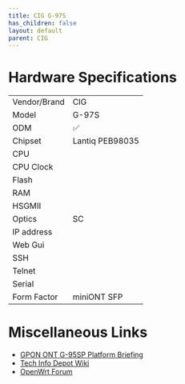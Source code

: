 ```yaml
---
title: CIG G-97S
has_children: false
layout: default
parent: CIG
---
```


# Hardware Specifications

|                  |                 |
| ---------------- | --------------- |
| Vendor/Brand     | CIG             |
| Model            | G-97S           |
| ODM              | ✅              |
| Chipset          | Lantiq PEB98035 |
| CPU              |                 |
| CPU Clock        |                 |
| Flash            |                 |
| RAM              |                 |
| HSGMII           |                 |
| Optics           | SC              |
| IP address       |                 |
| Web Gui          |                 |
| SSH              |                 |
| Telnet           |                 |
| Serial           |                 |
| Form Factor      | miniONT SFP     |

# Miscellaneous Links

- [GPON ONT G-95SP Platform Briefing](https://www.cigtech.com/wp-content/uploads/2018/03/G-95SP_DataSheet_V2.pdf)
- [Tech Info Depot Wiki](http://en.techinfodepot.shoutwiki.com/wiki/Cigtech_G-95SP)
- [OpenWrt Forum](https://forum.openwrt.org/t/cigtech-g-95sp-sfp-gpon/63352)
